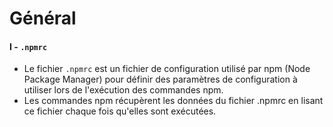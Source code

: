 # Général
#### I - ``.npmrc``
* Le fichier ``.npmrc`` est un fichier de configuration utilisé par npm (Node Package Manager) pour définir des paramètres de configuration à utiliser lors de l'exécution des commandes npm.
* Les commandes npm récupèrent les données du fichier .npmrc en lisant ce fichier chaque fois qu'elles sont exécutées.
